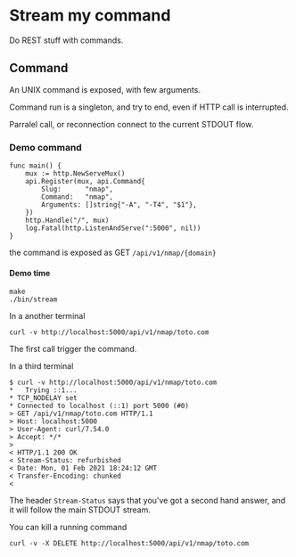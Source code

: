 Stream my command
=================

Do REST stuff with commands.

## Command

An UNIX command is exposed, with few arguments.

Command run is a singleton, and try to end, even if HTTP call is interrupted.

Parralel call, or reconnection connect to the current STDOUT flow.

### Demo command

```golang
func main() {
	mux := http.NewServeMux()
	api.Register(mux, api.Command{
		Slug:      "nmap",
		Command:   "nmap",
		Arguments: []string{"-A", "-T4", "$1"},
	})
	http.Handle("/", mux)
	log.Fatal(http.ListenAndServe(":5000", nil))
}
```

the command is exposed as GET `/api/v1/nmap/{domain}`

#### Demo time

```
make
./bin/stream
```

In a another terminal
```
curl -v http://localhost:5000/api/v1/nmap/toto.com
```

The first call trigger the command.

In a third terminal
```
$ curl -v http://localhost:5000/api/v1/nmap/toto.com
*   Trying ::1...
* TCP_NODELAY set
* Connected to localhost (::1) port 5000 (#0)
> GET /api/v1/nmap/toto.com HTTP/1.1
> Host: localhost:5000
> User-Agent: curl/7.54.0
> Accept: */*
>
< HTTP/1.1 200 OK
< Stream-Status: refurbished
< Date: Mon, 01 Feb 2021 18:24:12 GMT
< Transfer-Encoding: chunked
<
```

The header `Stream-Status` says that you've got a second hand answer, and it will follow the main STDOUT stream.

You can kill a running command
```
curl -v -X DELETE http://localhost:5000/api/v1/nmap/toto.com
```
